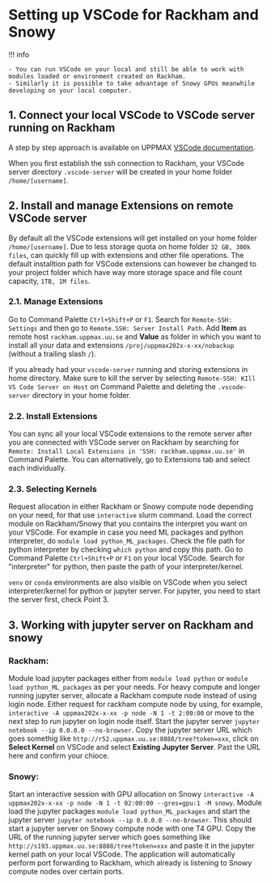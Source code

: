 # Setting up VSCode for Rackham and Snowy

!!! info

    - You can run VSCode on your local and still be able to work with modules loaded or environment created on Rackham. 
    - Similarly it is possible to take advantage of Snowy GPUs meanwhile developing on your local computer. 

## 1. Connect your local VSCode to VSCode server running on Rackham

A step by step approach is available on UPPMAX [VSCode documentation](https://docs.uppmax.uu.se/software/vscode_on_rackham/). 

When you first establish the ssh connection to Rackham, your VSCode server directory `.vscode-server` will be created in your home folder `/home/[username]`. 

## 2. Install and manage Extensions on remote VSCode server

By default all the VSCode extensions will get installed on your home folder `/home/[username]`. Due to less storage quota on home folder `32 GB, 300k files`, can quickly fill up with extensions and other file operations. The default installtion path for VSCode extensions can however be changed to your project folder which have way more storage space and file count capacity, `1TB, 1M files`.

### 2.1. Manage Extensions

Go to Command Palette `Ctrl+Shift+P` or `F1`. Search for `Remote-SSH: Settings` and then go to `Remote.SSH: Server Install Path`. Add **Item** as remote host `rackham.uppmax.uu.se` and **Value** as folder in which you want to install all your data and extensions `/proj/uppmax202x-x-xx/nobackup` (without a trailing slash `/`). 

If you already had your `vscode-server` running and storing extensions in home directory. Make sure to kill the server by selecting `Remote-SSH: KIll VS Code Server on Host` on Command Palette and deleting the `.vscode-server` directory in your home folder. 

### 2.2. Install Extensions

You can sync all your local VSCode extensions to the remote server after you are connected with VSCode server on Rackham by searching for `Remote: Install Local Extensions in 'SSH: rackham.uppmax.uu.se'` in Command Palette. You can alternatively, go to Extensions tab and select each individually. 

### 2.3. Selecting Kernels

Request allocation in either Rackham or Snowy compute node depending on your need, for that use `interactive` slurm command. Load the correct module on Rackham/Snowy that you contains the interpret you want on your VSCode. For example in case you need ML packages and python interpreter, do `module load python_ML_packages`. Check the file path for python interpreter by checking `which python` and copy this path. Go to Command Palette `Ctrl+Shift+P` or `F1` on your local VSCode. Search for "interpreter" for python, then paste the path of your interpreter/kernel. 

`venv` or `conda` environments are also visible on VSCode when you select interpreter/kernel for python or jupyter server. For jupyter, you need to start the server first, check Point 3.

## 3. Working with jupyter server on Rackham and snowy

### Rackham:

Module load jupyter packages either from `module load python` or `module load python_ML_packages` as per your needs. For heavy compute and longer running jupyter server, allocate a Rackham compute node instead of using login node. Either request for rackham compute node by using, for example, `interactive -A uppmax202x-x-xx -p node -N 1 -t 2:00:00` or move to the next step to run jupyter on login node itself. Start the jupyter server `jupyter notebook --ip 0.0.0.0 --no-browser`. Copy the jupyter server URL which goes somethig like `http://r52.uppmax.uu.se:8888/tree?token=xxx`, click on **Select Kernel** on VSCode and select **Existing Jupyter Server**. Past the URL here and confirm your chioce. 

### Snowy:

Start an interactive session with GPU allocation on Snowy `interactive -A uppmax202x-x-xx -p node -N 1 -t 02:00:00 --gres=gpu:1 -M snowy`. Module load the jupyter packages `module load python_ML_packages` and start the jupyter server `jupyter notebook --ip 0.0.0.0 --no-browser`. This should start a jupyter server on Snowy compute node with one T4 GPU. Copy the URL of the running jupyter server which goes something like `http://s193.uppmax.uu.se:8888/tree?token=xxx` and paste it in the jupyter kernel path on your local VSCode. The application will automatically perform port forwarding to Rackham, which already is listening to Snowy compute nodes over certain ports.  